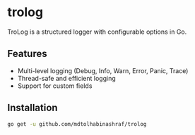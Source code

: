 # trolog

TroLog is a structured logger with configurable options in Go.

## Features

- Multi-level logging (Debug, Info, Warn, Error, Panic, Trace)
- Thread-safe and efficient logging
- Support for custom fields

## Installation

```bash
go get -u github.com/mdtolhabinashraf/trolog
```
